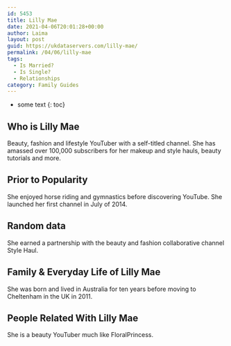 ```yaml
---
id: 5453
title: Lilly Mae
date: 2021-04-06T20:01:28+00:00
author: Laima
layout: post
guid: https://ukdataservers.com/lilly-mae/
permalink: /04/06/lilly-mae
tags:
  - Is Married?
  - Is Single?
  - Relationships
category: Family Guides
---
```


* some text
{: toc}


## Who is Lilly Mae
                  
                  
                  
Beauty, fashion and lifestyle YouTuber with a self-titled channel. She has amassed over 100,000 subscribers for her makeup and style hauls, beauty tutorials and more.
                  
              
            
              
            
                
                
                
## Prior to Popularity
                  
                  
                  
She enjoyed horse riding and gymnastics before discovering YouTube. She launched her first channel in July of 2014.
                  
              
            
              
            
                
                
                
## Random data
                  
                  
                  
She earned a partnership with the beauty and fashion collaborative channel Style Haul.
                  
              
            
              
            
                
                
                
## Family & Everyday Life of Lilly Mae
                  
                  
                  
She was born and lived in Australia for ten years before moving to Cheltenham in the UK in 2011.
                  
              
            
              
            
                
                
                
## People Related With Lilly Mae
                  
                  
                  
She is a beauty YouTuber much like FloralPrincess.
                  
              
            
              
            
                
              
            
              
              
            
            
              
            
          
          
          